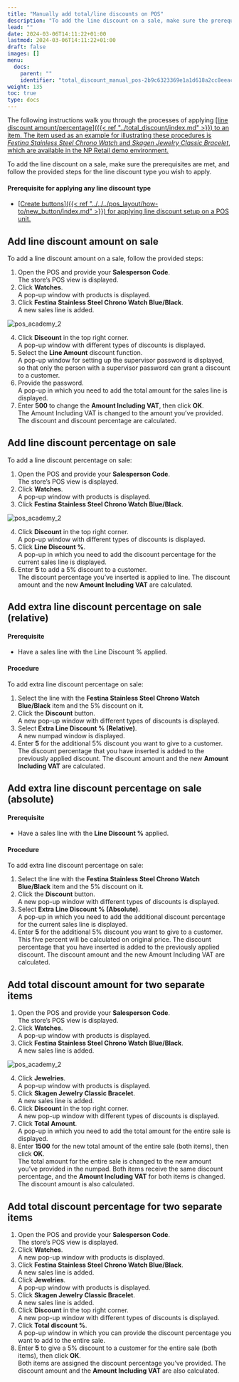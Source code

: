 ```yaml
---
title: "Manually add total/line discounts on POS"
description: "To add the line discount on a sale, make sure the prerequisites are met, and follow the provided steps for the line discount type you wish to apply."
lead: ""
date: 2024-03-06T14:11:22+01:00
lastmod: 2024-03-06T14:11:22+01:00
draft: false
images: []
menu:
  docs:
    parent: ""
    identifier: "total_discount_manual_pos-2b9c6323369e1a1d618a2cc8eeac2fdc"
weight: 135
toc: true
type: docs
---
```


The following instructions walk you through the processes of applying [<ins>line discount amount/percentage<ins>]({{< ref "../total_discount/index.md" >}}) to an item. The item used as an example for illustrating these procedures is *Festina Stainless Steel Chrono Watch* and *Skagen Jewelry Classic Bracelet*, which are available in the NP Retail demo environment.

To add the line discount on a sale, make sure the prerequisites are met, and follow the provided steps for the line discount type you wish to apply.

#### Prerequisite for applying any line discount type

-	[<ins>Create buttons<ins>]({{< ref "../../../pos_layout/how-to/new_button/index.md" >}}) for applying line discount setup on a POS unit.

## Add line discount amount on sale

To add a line discount amount on a sale, follow the provided steps:

1.	Open the POS and provide your **Salesperson Code**.    
    The store’s POS view is displayed.
2.	Click **Watches**.     
    A pop-up window with products is displayed. 
3.	Click **Festina Stainless Steel Chrono Watch Blue/Black**.    
    A new sales line is added.

  ![pos_academy_2](pos_academy_2.png)

4.	Click **Discount** in the top right corner.     
    A pop-up window with different types of discounts is displayed.
5.	Select the **Line Amount** discount function.     
    A pop-up window for setting up the supervisor password is displayed, so that only the person with a supervisor password can grant a discount to a customer. 
6.	Provide the password.    
    A pop-up in which you need to add the total amount for the sales line is displayed. 
7.	Enter **500** to change the **Amount Including VAT**, then click **OK**.    
    The Amount Including VAT is changed to the amount you’ve provided. 
    The discount and discount percentage are calculated.

## Add line discount percentage on sale 

To add a line discount percentage on sale:

1.	Open the POS and provide your **Salesperson Code**.    
    The store’s POS view is displayed.
2.	Click **Watches**.     
    A pop-up window with products is displayed. 
3.	Click **Festina Stainless Steel Chrono Watch Blue/Black**.  

  ![pos_academy_2](pos_academy_2.png)

4.	Click **Discount** in the top right corner.     
    A pop-up window with different types of discounts is displayed.
5.	Click **Line Discount %**.     
    A pop-up in which you need to add the discount percentage for the current sales line is displayed. 
6.	Enter **5** to add a 5% discount to a customer.      
    The discount percentage you’ve inserted is applied to line. The discount amount and the new **Amount Including VAT** are calculated.

## Add extra line discount percentage on sale (relative)

#### Prerequisite

-	Have a sales line with the Line Discount % applied.

#### Procedure

To add extra line discount percentage on sale:

1.	Select the line with the **Festina Stainless Steel Chrono Watch Blue/Black** item and the 5% discount on it. 
2.	Click the **Discount** button.     
    A new pop-up window with different types of discounts is displayed.
3.	Select **Extra Line Discount % (Relative)**.      
    A new numpad window is displayed. 
4.	Enter **5** for the additional 5% discount you want to give to a customer.      
    The discount percentage that you have inserted is added to the previously applied discount. The discount amount and the new **Amount Including VAT** are calculated.

## Add extra line discount percentage on sale (absolute)

#### Prerequisite

-	Have a sales line with the **Line Discount %** applied.

#### Procedure

To add extra line discount percentage on sale:

1.	Select the line with the **Festina Stainless Steel Chrono Watch Blue/Black** item and the 5% discount on it. 
2.	Click the **Discount** button.    
    A new pop-up window with different types of discounts is displayed.
3.	Select **Extra Line Discount % (Absolute)**.      
    A pop-up in which you need to add the additional discount percentage for the current sales line is displayed. 
4.	Enter **5** for the additional 5% discount you want to give to a customer.     
    This five percent will be calculated on original price. 
    The discount percentage that you have inserted is added to the previously applied discount. The discount amount and the new Amount Including VAT are calculated.

## Add total discount amount for two separate items

1.	Open the POS and provide your **Salesperson Code**.    
    The store’s POS view is displayed.
2.	Click **Watches**.     
    A pop-up window with products is displayed. 
3.	Click **Festina Stainless Steel Chrono Watch Blue/Black**.     
    A new sales line is added.

  ![pos_academy_2](pos_academy_2.png)

4. Click **Jewelries**.    
   A pop-up window with products is displayed.  
5. Click **Skagen Jewelry Classic Bracelet**.     
   A new sales line is added.
6. Click **Discount** in the top right corner.      
   A new pop-up window with different types of discounts is displayed.
7. Click **Total Amount**.       
   A pop-up in which you need to add the total amount for the entire sale is displayed.
8. Enter **1500** for the new total amount of the entire sale (both items), then click **OK**.         
   The total amount for the entire sale is changed to the new amount you’ve provided in the numpad. Both items receive the same discount percentage, and the **Amount Including VAT** for both items is changed. The discount amount is also calculated.

## Add total discount percentage for two separate items

1.	Open the POS and provide your **Salesperson Code**.    
    The store’s POS view is displayed.
2.	Click **Watches**.      
    A new pop-up window with products is displayed. 
3.	Click **Festina Stainless Steel Chrono Watch Blue/Black**.     
    A new sales line is added.
4.	Click **Jewelries**.    
    A pop-up window with products is displayed.
5.	Click **Skagen Jewelry Classic Bracelet**.       
    A new sales line is added. 
6.	Click **Discount** in the top right corner.     
    A new pop-up window with different types of discounts is displayed.
7.	Click **Total discount %**.    
    A pop-up window in which you can provide the discount percentage you want to add to the entire sale. 
8.	Enter **5** to give a 5% discount to a customer for the entire sale (both items), then click **OK**.   
    Both items are assigned the discount percentage you’ve provided. The discount amount and the **Amount Including VAT** are also calculated.

